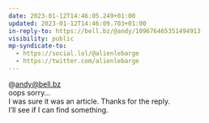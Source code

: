 ```yaml
---
date: 2023-01-12T14:46:05.249+01:00
updated: 2023-01-12T14:46:09.703+01:00
in-reply-to: https://bell.bz/@andy/109676465351494913
visibility: public
mp-syndicate-to:
  - https://social.lol/@alienlebarge
  - https://twitter.com/alienlebarge
---
```

@andy@bell.bz  
oops sorry…  
I was sure it was an article. Thanks for the reply.  
I’ll see if I can find something.
